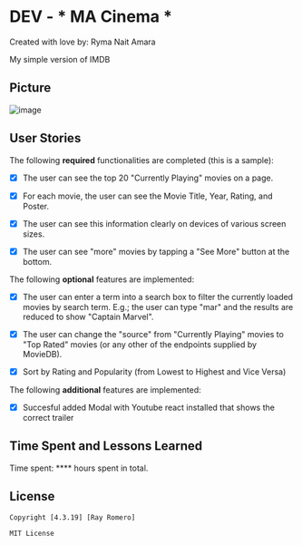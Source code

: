 # DEV - * MA Cinema *

Created with love by: Ryma Nait Amara
  
My simple version of IMDB

## Picture


![image](imdbscreenshot.png)


## User Stories

The following **required** functionalities are completed (this is a sample):

* [x] The user can see the top 20 "Currently Playing" movies on a page.
* [x] For each movie, the user can see the Movie Title, Year, Rating, and Poster.
* [x] The user can see this information clearly on devices of various screen sizes.
* [x] The user can see "more" movies by tapping a "See More" button at the bottom.


The following **optional** features are implemented:

* [x] The user can enter a term into a search box to filter the currently loaded movies by search term. E.g.; the user can type "mar" and the results are reduced to show "Captain Marvel".
* [x] The user can change the "source" from "Currently Playing" movies to "Top Rated" movies (or any other of the endpoints supplied by MovieDB).
* [x] Sort by Rating and Popularity (from Lowest to Highest and Vice Versa)


The following **additional** features are implemented:

* [x] Succesful added Modal with Youtube react installed that shows the correct trailer 

## Time Spent and Lessons Learned

Time spent: **** hours spent in total.


## License

    Copyright [4.3.19] [Ray Romero]

    MIT License
